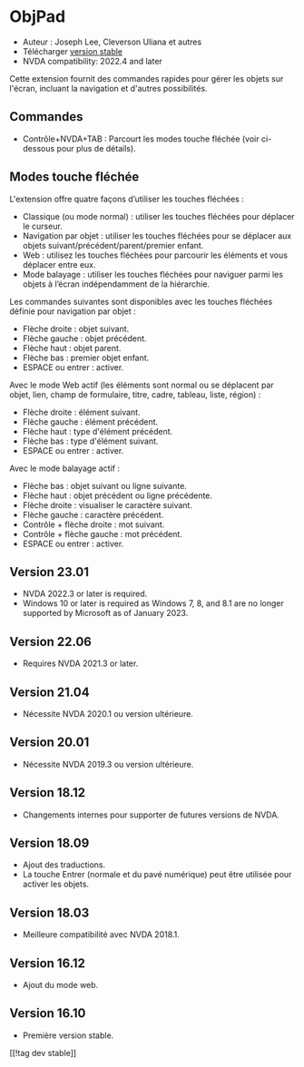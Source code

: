 # ObjPad #

* Auteur : Joseph Lee, Cleverson Uliana et autres
* Télécharger [version stable][1]
* NVDA compatibility: 2022.4 and later

Cette extension fournit des commandes rapides pour gérer les objets sur
l'écran, incluant la navigation et d'autres possibilités.

## Commandes

* Contrôle+NVDA+TAB : Parcourt les modes touche fléchée (voir ci-dessous
  pour plus de détails).

## Modes touche fléchée

L'extension offre quatre façons d’utiliser les touches fléchées :

* Classique (ou mode normal) : utiliser les touches fléchées pour déplacer
  le curseur.
* Navigation par objet : utiliser les touches fléchées pour se déplacer aux
  objets suivant/précédent/parent/premier enfant.
* Web : utilisez les touches fléchées pour parcourir les éléments et vous
  déplacer entre eux.
* Mode balayage : utiliser les touches fléchées pour naviguer parmi les
  objets à l’écran indépendamment de la hiérarchie.

Les commandes suivantes sont disponibles avec les touches fléchées définie
pour navigation par objet :

* Flèche droite : objet suivant.
* Flèche gauche : objet précédent.
* Flèche haut : objet parent.
* Flèche bas : premier objet enfant.
* ESPACE ou entrer : activer.

Avec le mode Web actif (les éléments sont normal ou se déplacent par objet,
lien, champ de formulaire, titre, cadre, tableau, liste, région) :

* Flèche droite : élément suivant.
* Flèche gauche : élément précédent.
* Flèche haut : type d'élément précédent.
* Flèche bas : type d'élément suivant.
* ESPACE ou entrer : activer.

Avec le mode balayage actif :

* Flèche bas : objet suivant ou ligne suivante.
* Flèche haut : objet précédent ou ligne précédente.
* Flèche droite : visualiser le caractère suivant.
* Flèche gauche : caractère précédent.
* Contrôle + flèche droite : mot suivant.
* Contrôle + flèche gauche : mot précédent.
* ESPACE ou entrer : activer.

## Version 23.01

* NVDA 2022.3 or later is required.
* Windows 10 or later is required as Windows 7, 8, and 8.1 are no longer
  supported by Microsoft as of January 2023.

## Version 22.06

* Requires NVDA 2021.3 or later.

## Version 21.04

* Nécessite NVDA 2020.1 ou version ultérieure.

## Version 20.01

* Nécessite NVDA 2019.3 ou version ultérieure.

## Version 18.12

* Changements internes pour supporter de futures versions de NVDA.

## Version 18.09

* Ajout des traductions.
* La touche Entrer (normale et du pavé numérique) peut être utilisée pour
  activer les objets.

## Version 18.03

* Meilleure compatibilité avec NVDA 2018.1.

## Version 16.12

* Ajout du mode web.

## Version 16.10

* Première version stable.

[[!tag dev stable]]

[1]: https://addons.nvda-project.org/files/get.php?file=objPad
